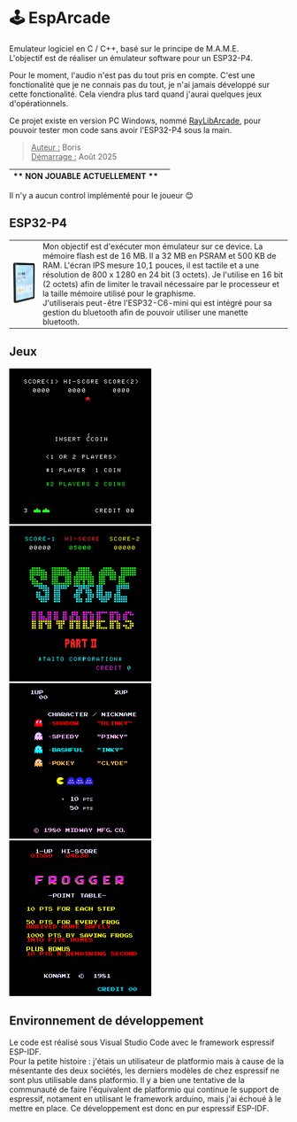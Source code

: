 
# 🕹️ EspArcade  
Emulateur logiciel en C / C++, basé sur le principe de M.A.M.E.  
L'objectif est de réaliser un émulateur software pour un ESP32-P4. 

Pour le moment, l'audio n'est pas du tout pris en compte. C'est une fonctionalité que je ne connais pas du tout, je n'ai jamais développé sur cette fonctionalité. Cela viendra plus tard quand j'aurai quelques jeux d'opérationnels.  

Ce projet existe en version PC Windows, nommé [RayLibArcade](https://github.com/BorisFR/RayLibArcade), pour pouvoir tester mon code sans avoir l'ESP32-P4 sous la main.  

> <ins>Auteur :</ins> Boris  
<ins>Démarrage :</ins> Août 2025  

| ** NON JOUABLE ACTUELLEMENT ** |  |
| :--: | --- |  

Il n'y a aucun control implémenté pour le joueur 😊  

## ESP32-P4

|       |      |
| :---: | :--- |  
| ![ESP32-P4](roms/Esp32-P4.png) | Mon objectif est d'exécuter mon émulateur sur ce device. La mémoire flash est de 16 MB. Il a 32 MB en PSRAM et 500 KB de RAM. L'écran IPS mesure 10,1 pouces, il est tactile et a une résolution de 800 x 1280 en 24 bit (3 octets). Je l'utilise en 16 bit (2 octets) afin de limiter le travail nécessaire par le processeur et la taille mémoire utilisé pour le graphisme. <br> J'utiliserais peut-être l'ESP32-C6-mini qui est intégré pour sa gestion du bluetooth afin de pouvoir utiliser une manette bluetooth.  |

## Jeux  

![Space Invaders](roms/RLarcade_invaders.png) ![Space Invaders Part II](roms/RLarcade_invadpt2.png) ![Pacman](roms/RLarcade_pacman.png) ![Frogger](roms/RLarcade_frogger.png)


## Environnement de développement  

Le code est réalisé sous Visual Studio Code avec le framework espressif ESP-IDF.  
Pour la petite histoire : j'étais un utilisateur de platformio mais à cause de la mésentante des deux sociétés, les derniers modèles de chez espressif ne sont plus utilisable dans platformio. Il y a bien une tentative de la communauté de faire l'équivalent de platformio qui continue le support de espressif, notament en utilisant le framework arduino, mais j'ai échoué à le mettre en place. Ce développement est donc en pur espressif ESP-IDF.    